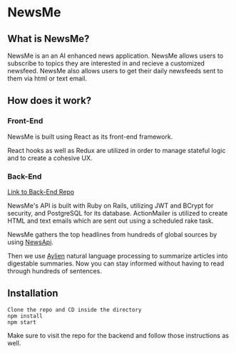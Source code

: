 # NewsMe

## What is NewsMe?
NewsMe is an an AI enhanced news application. NewsMe allows users to subscribe to topics they are interested in and recieve a customized newsfeed. NewsMe also allows users to get their daily newsfeeds sent to them via html or text email.

## How does it work?

### Front-End
NewsMe is built using React as its front-end framework.

React hooks as well as Redux are utilized in order to manage stateful logic and to create a cohesive UX.


### Back-End
[Link to Back-End Repo](https://github.com/wukrit/newsme-backend)

NewsMe's API is built with Ruby on Rails, utilizing JWT and BCrypt for security, and PostgreSQL for its database. ActionMailer is utilized to create HTML and text emails which are sent out using a scheduled rake task.

NewsMe gathers the top headlines from hundreds of
global sources by using [NewsApi](https://newsapi.org/).

Then we use [Aylien](https://aylien.com/) natural language processing to summarize articles into digestable summaries. Now you can stay informed without having to read through hundreds of sentences.

## Installation

```
Clone the repo and CD inside the directory
npm install
npm start
```

Make sure to visit the repo for the backend and follow those instructions as well.
